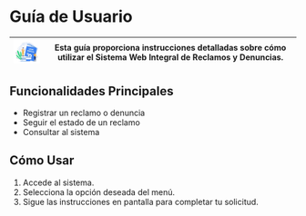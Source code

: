 # Guía de Usuario
| <img src="../assets/docs/logo-guia de usuario.jpg" alt="Logo" width="100"/> | Esta guía proporciona instrucciones detalladas sobre cómo utilizar el Sistema Web Integral de Reclamos y Denuncias. |
|------------------------------------------------|---------------------------------------------------------------------------------------------------------------------------------------------------------------------------------------------------------------------------|

## Funcionalidades Principales
- Registrar un reclamo o denuncia
- Seguir el estado de un reclamo
- Consultar al sistema

## Cómo Usar
1. Accede al sistema.
2. Selecciona la opción deseada del menú.
3. Sigue las instrucciones en pantalla para completar tu solicitud.
